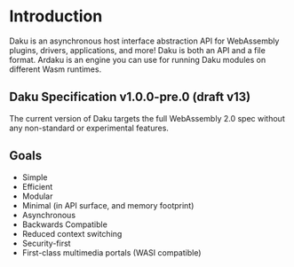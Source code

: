 # Introduction

Daku is an asynchronous host interface abstraction API for WebAssembly plugins,
drivers, applications, and more!  Daku is both an API and a file format.  Ardaku
is an engine you can use for running Daku modules on different Wasm runtimes.

## Daku Specification v1.0.0-pre.0 (draft v13)

The current version of Daku targets the full WebAssembly 2.0 spec without any
non-standard or experimental features.

## Goals

 - Simple
 - Efficient
 - Modular
 - Minimal (in API surface, and memory footprint)
 - Asynchronous
 - Backwards Compatible
 - Reduced context switching
 - Security-first
 - First-class multimedia portals (WASI compatible)
